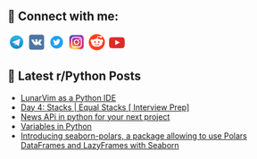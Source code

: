 ## 🔎 Connect with me:
[<img src="https://github.com/bullbesh/bullbesh/blob/main/images/Telegram.png" width="32" height="32" />](https://t.me/bullbesh)
[<img src="https://github.com/bullbesh/bullbesh/blob/main/images/VK.png" width="32" height="32" />](https://vk.com/bullbesh)
[<img src="https://github.com/bullbesh/bullbesh/blob/main/images/Twitter.png" width="32" height="32" />](https://twitter.com/bullbesh1)
[<img src="https://github.com/bullbesh/bullbesh/blob/main/images/Instagram.png" width="32" height="32" />](https://www.instagram.com/bullbesh)
[<img src="https://github.com/bullbesh/bullbesh/blob/main/images/Reddit.png" width="32" height="32" />](https://www.reddit.com/user/bullbesh)
[<img src="https://github.com/bullbesh/bullbesh/blob/main/images/YouTube.png" width="32" height="32" />](https://www.youtube.com/channel/UCtfjRs6uzgq5mfm8S06WTcg)

## 📕 Latest r/Python Posts
<!-- BLOG-POST-LIST:START -->
- [LunarVim as a Python IDE](https://www.reddit.com/r/Python/comments/13j0nz5/lunarvim_as_a_python_ide/)
- [Day 4: Stacks | Equal Stacks [ Interview Prep]](https://www.reddit.com/r/Python/comments/13j0kde/day_4_stacks_equal_stacks_interview_prep/)
- [News APi in python for your next project](https://www.reddit.com/r/Python/comments/13j08n5/news_api_in_python_for_your_next_project/)
- [Variables in Python](https://www.reddit.com/r/Python/comments/13ix4h4/variables_in_python/)
- [Introducing seaborn-polars, a package allowing to use Polars DataFrames and LazyFrames with Seaborn](https://www.reddit.com/r/Python/comments/13ittrl/introducing_seabornpolars_a_package_allowing_to/)
<!-- BLOG-POST-LIST:END -->

